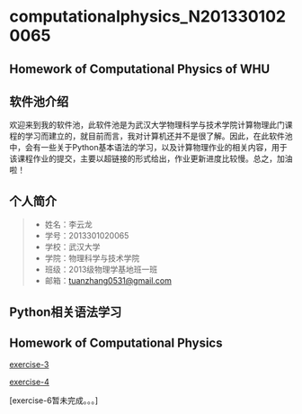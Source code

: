 #  computationalphysics_N2013301020065
##  Homework of Computational Physics of WHU

## 软件池介绍  
  欢迎来到我的软件池，此软件池是为武汉大学物理科学与技术学院计算物理此门课程的学习而建立的，就目前而言，我对计算机还并不是很了解。因此，在此软件池中，会有一些关于Python基本语法的学习，以及计算物理作业的相关内容，用于该课程作业的提交，主要以超链接的形式给出，作业更新进度比较慢。总之，加油啦！
## 个人简介
> * 姓名：李云龙
> * 学号：2013301020065
> * 学校：武汉大学
> * 学院：物理科学与技术学院
> * 班级：2013级物理学基地班一班
> * 邮箱：tuanzhang0531@gmail.com
## Python相关语法学习





## Homework of Computational Physics
[exercise-3](https://github.com/Tuanzhang0531/computationalphysics_N2013301020065/blob/master/exercise_3)

[exercise-4](https://github.com/Tuanzhang0531/computationalphysics_N2013301020065/tree/master/CHAPTER-one/chapter-one-problem-1)

[exercise-6暂未完成。。。]
